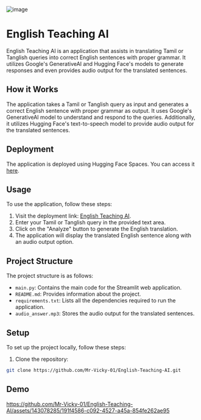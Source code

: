 ![image](https://github.com/Mr-Vicky-01/English-Teaching-AI/assets/143078285/919f4eb3-3fa1-4601-9f76-687156151f66)

# English Teaching AI

English Teaching AI is an application that assists in translating Tamil or Tanglish queries into correct English sentences with proper grammar. It utilizes Google's GenerativeAI and Hugging Face's models to generate responses and even provides audio output for the translated sentences.

## How it Works

The application takes a Tamil or Tanglish query as input and generates a correct English sentence with proper grammar as output. It uses Google's GenerativeAI model to understand and respond to the queries. Additionally, it utilizes Hugging Face's text-to-speech model to provide audio output for the translated sentences.

## Deployment

The application is deployed using Hugging Face Spaces. You can access it [here](https://huggingface.co/spaces/Mr-Vicky-01/English-Teacher).

## Usage

To use the application, follow these steps:

1. Visit the deployment link: [English Teaching AI](https://huggingface.co/spaces/Mr-Vicky-01/English-Teacher).
2. Enter your Tamil or Tanglish query in the provided text area.
3. Click on the "Analyze" button to generate the English translation.
4. The application will display the translated English sentence along with an audio output option.

## Project Structure

The project structure is as follows:

- `main.py`: Contains the main code for the Streamlit web application.
- `README.md`: Provides information about the project.
- `requirements.txt`: Lists all the dependencies required to run the application.
- `audio_answer.mp3`: Stores the audio output for the translated sentences.

## Setup

To set up the project locally, follow these steps:

1. Clone the repository:

```bash
git clone https://github.com/Mr-Vicky-01/English-Teaching-AI.git
```

## Demo

https://github.com/Mr-Vicky-01/English-Teaching-AI/assets/143078285/191f4586-c092-4527-a45a-854fe262ae95
